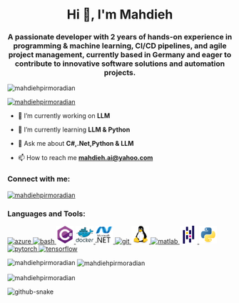 
<!--Hi there 👋
I am Mahdieh

- 🔭 I’m currently working on: **LLM Project**
- 👯 I’m looking to collaborate on: projects based on **C# or Python**
- 💬 Ask me about: **C#, .Net, Python, LLM**

- 📫 How to reach me: ...
- 😄 Pronouns: ...
- ⚡ Fun fact: ...
 -->

<h1 align="center">Hi 👋, I'm Mahdieh</h1>
<h3 align="center">A passionate developer with 2 years of hands-on experience in programming & machine learning, CI/CD pipelines, and agile project management, currently based in Germany and eager to contribute to innovative software solutions and automation projects.</h3>

<p align="left"> <img src="https://komarev.com/ghpvc/?username=mahdiehpirmoradian&label=Profile%20views&color=0e75b6&style=flat" alt="mahdiehpirmoradian" /> </p>

<p align="left"> <a href="https://github.com/ryo-ma/github-profile-trophy"><img src="https://github-profile-trophy.vercel.app/?username=mahdiehpirmoradian" alt="mahdiehpirmoradian" /></a> </p>

- 🔭 I’m currently working on **LLM**

- 🌱 I’m currently learning **LLM & Python**

- 💬 Ask me about **C#,.Net,Python & LLM**

- 📫 How to reach me **mahdieh.ai@yahoo.com**

<h3 align="left">Connect with me:</h3>
<p align="left">
<a href="https://linkedin.com/in/mahdiehpirmoradian" target="blank"><img align="center" src="https://raw.githubusercontent.com/rahuldkjain/github-profile-readme-generator/master/src/images/icons/Social/linked-in-alt.svg" alt="mahdiehpirmoradian" height="30" width="40" /></a>
</p>

<h3 align="left">Languages and Tools:</h3>
<p align="left"> <a href="https://azure.microsoft.com/en-in/" target="_blank" rel="noreferrer"> <img src="https://www.vectorlogo.zone/logos/microsoft_azure/microsoft_azure-icon.svg" alt="azure" width="40" height="40"/> </a> <a href="https://www.gnu.org/software/bash/" target="_blank" rel="noreferrer"> <img src="https://www.vectorlogo.zone/logos/gnu_bash/gnu_bash-icon.svg" alt="bash" width="40" height="40"/> </a> <a href="https://www.w3schools.com/cs/" target="_blank" rel="noreferrer"> <img src="https://raw.githubusercontent.com/devicons/devicon/master/icons/csharp/csharp-original.svg" alt="csharp" width="40" height="40"/> </a> <a href="https://www.docker.com/" target="_blank" rel="noreferrer"> <img src="https://raw.githubusercontent.com/devicons/devicon/master/icons/docker/docker-original-wordmark.svg" alt="docker" width="40" height="40"/> </a> <a href="https://dotnet.microsoft.com/" target="_blank" rel="noreferrer"> <img src="https://raw.githubusercontent.com/devicons/devicon/master/icons/dot-net/dot-net-original-wordmark.svg" alt="dotnet" width="40" height="40"/> </a> <a href="https://git-scm.com/" target="_blank" rel="noreferrer"> <img src="https://www.vectorlogo.zone/logos/git-scm/git-scm-icon.svg" alt="git" width="40" height="40"/> </a> <a href="https://www.linux.org/" target="_blank" rel="noreferrer"> <img src="https://raw.githubusercontent.com/devicons/devicon/master/icons/linux/linux-original.svg" alt="linux" width="40" height="40"/> </a> <a href="https://www.mathworks.com/" target="_blank" rel="noreferrer"> <img src="https://upload.wikimedia.org/wikipedia/commons/2/21/Matlab_Logo.png" alt="matlab" width="40" height="40"/> </a> <a href="https://pandas.pydata.org/" target="_blank" rel="noreferrer"> <img src="https://raw.githubusercontent.com/devicons/devicon/2ae2a900d2f041da66e950e4d48052658d850630/icons/pandas/pandas-original.svg" alt="pandas" width="40" height="40"/> </a> <a href="https://www.python.org" target="_blank" rel="noreferrer"> <img src="https://raw.githubusercontent.com/devicons/devicon/master/icons/python/python-original.svg" alt="python" width="40" height="40"/> </a> <a href="https://pytorch.org/" target="_blank" rel="noreferrer"> <img src="https://www.vectorlogo.zone/logos/pytorch/pytorch-icon.svg" alt="pytorch" width="40" height="40"/> </a> <a href="https://www.tensorflow.org" target="_blank" rel="noreferrer"> <img src="https://www.vectorlogo.zone/logos/tensorflow/tensorflow-icon.svg" alt="tensorflow" width="40" height="40"/> </a> </p>

<p><img align="left" src="https://github-readme-stats.vercel.app/api/top-langs?username=mahdiehpirmoradian&show_icons=true&locale=en&layout=compact" alt="mahdiehpirmoradian" /></p>

<p>&nbsp;<img align="center" src="https://github-readme-stats.vercel.app/api?username=mahdiehpirmoradian&show_icons=true&locale=en" alt="mahdiehpirmoradian" /></p>

<p><img align="center" src="https://github-readme-streak-stats.herokuapp.com/?user=mahdiehpirmoradian&" alt="mahdiehpirmoradian" /></p>



<picture>
  <source media="(prefers-color-scheme: dark)" srcset="https://raw.githubusercontent.com/tobiasmeyhoefer/tobiasmeyhoefer/output/github-snake-dark.svg" />
  <source media="(prefers-color-scheme: light)" srcset="https://raw.githubusercontent.com/tobiasmeyhoefer/tobiasmeyhoefer/output/github-snake.svg" />
  <img alt="github-snake" src="https://raw.githubusercontent.com/tobiasmeyhoefer/tobiasmeyhoefer/output/github-snake.svg" />
</picture>
